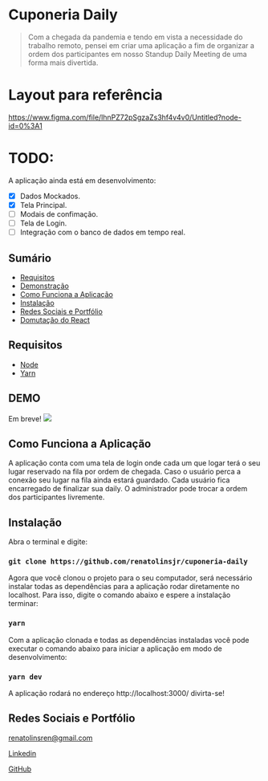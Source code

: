 # Cuponeria Daily
> Com a chegada da pandemia e tendo em vista a necessidade do trabalho remoto, pensei em criar uma aplicação a fim de organizar a ordem dos participantes em nosso Standup Daily Meeting de uma forma mais divertida.

# Layout para referência
https://www.figma.com/file/lhnPZ72pSgzaZs3hf4v4v0/Untitled?node-id=0%3A1

# TODO:
A aplicação ainda está em desenvolvimento:
- [x] Dados Mockados.
- [x] Tela Principal.
- [ ] Modais de confimação.
- [ ] Tela de Login.
- [ ] Integração com o banco de dados em tempo real.

## Sumário

- [Requisitos](#Requisitos)	
- [Demonstração](#DEMO)
- [Como Funciona a Aplicação](#Como-Funciona-a-Aplicação)
- [Instalação](#Instalação)
- [Redes Sociais e Portfólio](#Redes-Sociais-e-Portfólio)
- [Domutação do React](#React-DOCS)

## Requisitos

+ [Node](https://nodejs.org/)
+ [Yarn](https://yarnpkg.com/)

## DEMO

Em breve!
![](https://ibb.co/kMMtgmY)

## Como Funciona a Aplicação

A aplicação conta com uma tela de login onde cada um que logar terá o seu lugar reservado na fila por ordem de chegada.
Caso o usuário perca a conexão seu lugar na fila ainda estará guardado.
Cada usuário fica encarregado de finalizar sua daily.
O administrador pode trocar a ordem dos participantes livremente.

## Instalação

Abra o terminal e digite:

### `git clone https://github.com/renatolinsjr/cuponeria-daily`

Agora que você clonou o projeto para o seu computador, será necessário instalar todas as dependências para a aplicação rodar diretamente no localhost. Para isso, digite o comando abaixo e espere a instalação terminar:

### `yarn`

Com a aplicação clonada e todas as dependências instaladas você pode executar o comando abaixo para iniciar a aplicação em modo de desenvolvimento:

### `yarn dev`

A aplicação rodará no endereço http://localhost:3000/ divirta-se!

## Redes Sociais e Portfólio

renatolinsren@gmail.com

[Linkedin](https://www.linkedin.com/in/renatolinsjr/)

[GitHub](https://github.com/renatolinsjr)
